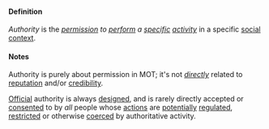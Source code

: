 #### Definition

*Authority* is the *[permission](https://github.com/gcassel/Modular-Organization-Terminology/blob/master/terms/permit.md) to [perform](https://github.com/gcassel/Modular-Organization-Terminology/blob/master/terms/perform.md) a [specific](https://github.com/gcassel/Modular-Organization-Terminology/blob/master/terms/specific.md) [activity](https://github.com/gcassel/Modular-Organization-Terminology/blob/master/terms/activity.md)* in a specific [social](https://github.com/gcassel/Modular-Organization-Terminology/blob/master/terms/social.md) [context](https://github.com/gcassel/Modular-Organization-Terminology/blob/master/terms/context.md).  

#### Notes

Authority is purely about permission in MOT; it's not *[directly](https://github.com/gcassel/Modular-Organization-Terminology/blob/master/terms/direct.md)* related to [reputation](https://github.com/gcassel/Modular-Organization-Terminology/blob/master/terms/reputation.md) and/or [credibility](https://github.com/gcassel/Modular-Organization-Terminology/blob/master/terms/credibility.md). 
 
[Official](https://github.com/gcassel/Modular-Organization-Terminology/blob/master/terms/official.md) authority is always [designed](https://github.com/gcassel/Modular-Organization-Terminology/blob/master/terms/design.md), and is rarely directly accepted or [consented](https://github.com/gcassel/Modular-Organization-Terminology/blob/master/terms/consent.md) to by *all* people whose [actions](https://github.com/gcassel/Modular-Organization-Terminology/blob/master/terms/act.md) are [potentially](https://github.com/gcassel/Modular-Organization-Terminology/blob/master/terms/potential.md) [regulated](https://github.com/gcassel/Modular-Organization-Terminology/blob/master/terms/regulation.md), [restricted](https://github.com/gcassel/Modular-Organization-Terminology/blob/master/terms/restrict.md) or otherwise [coerced](https://github.com/gcassel/Modular-Organization-Terminology/blob/master/terms/coerce.md) by authoritative activity.

